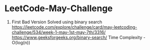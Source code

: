 # LeetCode-May-Challenge

1.   First Bad Version
     Solved using binary search
     https://leetcode.com/explore/challenge/card/may-leetcoding-challenge/534/week-1-may-1st-may-7th/3316/
     https://www.geeksforgeeks.org/binary-search/
     Time Complexity - O(log(n))
